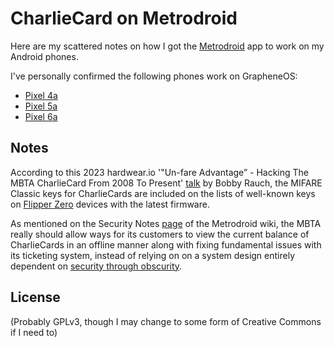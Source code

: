 # CharlieCard on Metrodroid

Here are my scattered notes on how I got the [Metrodroid](https://www.metrodroid.org/metrodroid/)
app to work on my Android phones.

I've personally confirmed the following phones work on GrapheneOS:
* [Pixel 4a](https://en.wikipedia.org/wiki/Pixel_4a)
* [Pixel 5a](https://en.wikipedia.org/wiki/Pixel_5a)
* [Pixel 6a](https://en.wikipedia.org/wiki/Pixel_6a)

## Notes

According to this 2023 hardwear&period;io '"Un-fare Advantage” - Hacking The
MBTA CharlieCard From 2008 To Present' [talk](https://www.youtube.com/watch?v=me6FyrDRlD4)
by Bobby Rauch, the MIFARE Classic keys for CharlieCards are included on the
lists of well-known keys on [Flipper Zero](https://en.wikipedia.org/wiki/Flipper_Zero)
devices with the latest firmware.

As mentioned on the Security Notes [page](https://github.com/metrodroid/metrodroid/wiki/Security-Notes)
of the Metrodroid wiki, the MBTA really should allow ways for its customers to
view the current balance of CharlieCards in an offline manner along with fixing
fundamental issues with its ticketing system, instead of relying on on a system
design entirely dependent on
[security through obscurity](https://en.wikipedia.org/wiki/Security_through_obscurity).

## License

(Probably GPLv3, though I may change to some form of Creative Commons if I need to)

